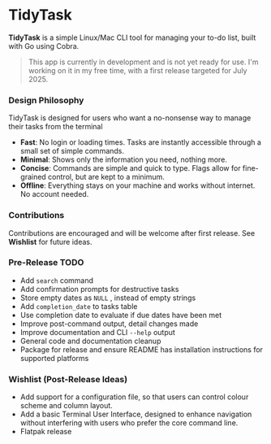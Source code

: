 # TidyTask

**TidyTask** is a simple Linux/Mac CLI tool for managing your to-do list, built with Go using Cobra.

> This app is currently in development and is not yet ready for use.
I'm working on it in my free time, with a first release targeted for July 2025.

### Design Philosophy
TidyTask is designed for users who want a no-nonsense way to manage their tasks from the terminal 

- **Fast**: No login or loading times. Tasks are instantly accessible through a small set of simple commands.
- **Minimal**: Shows only the information you need, nothing more. 
- **Concise**: Commands are simple and quick to type. Flags allow for fine-grained control, but are kept to a minimum.
- **Offline**: Everything stays on your machine and works without internet. No account needed.

### Contributions
Contributions are encouraged and will be welcome after first release. See **Wishlist** for future ideas.

### Pre-Release TODO
- Add `search` command
- Add confirmation prompts for destructive tasks
- Store empty dates as `NULL` , instead of empty strings
- Add `completion_date` to tasks table
- Use completion date to evaluate if due dates have been met
- Improve post-command output, detail changes made
- Improve documentation and CLI `--help` output
- General code and documentation cleanup
- Package for release and ensure README has installation instructions for supported platforms

### Wishlist (Post-Release Ideas)
- Add support for a configuration file, so that users can control colour scheme and column layout.
- Add a basic Terminal User Interface, designed to enhance navigation without interfering with users who 
prefer the core command line. 
- Flatpak release